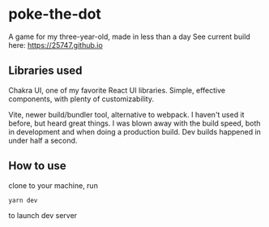 # poke-the-dot
A game for my three-year-old, made in less than a day
See current build here: https://25747.github.io

## Libraries used
Chakra UI, one of my favorite React UI libraries. Simple, effective components, with plenty of customizability.

Vite, newer build/bundler tool, alternative to webpack. I haven't used it before, but heard great things. I was blown away with the build speed, both in development and when doing a production build. Dev builds happened in under half a second.

## How to use
clone to your machine, run 
```bash
yarn dev
```
to launch dev server
